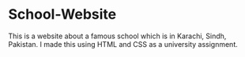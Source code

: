# School-Website
This is a website about a famous school which is in Karachi, Sindh, Pakistan. I made this using HTML and CSS as a university assignment. 
